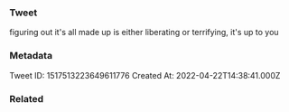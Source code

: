 ### Tweet
figuring out it's all made up is either liberating or terrifying, it's up to you

### Metadata
Tweet ID: 1517513223649611776
Created At: 2022-04-22T14:38:41.000Z

### Related

